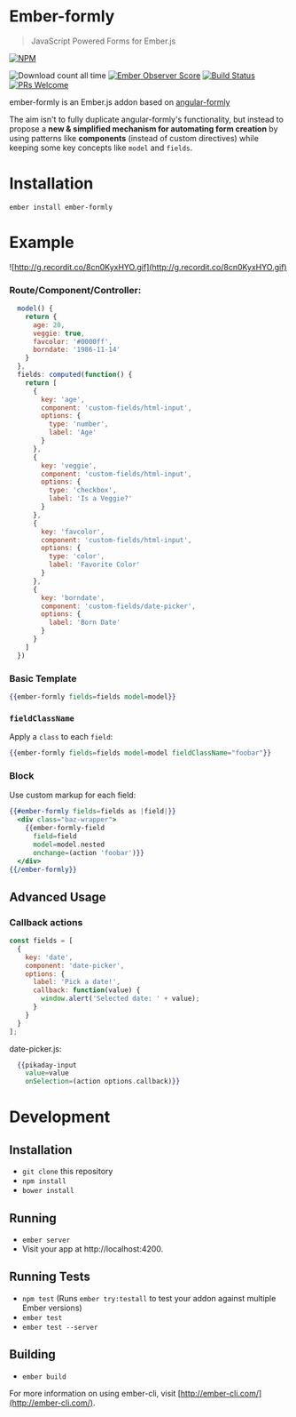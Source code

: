 # Ember-formly

> JavaScript Powered Forms for Ember.js

[![NPM](https://nodei.co/npm/ember-formly.png)](https://npmjs.org/package/ember-formly)

![Download count all time](https://img.shields.io/npm/dt/ember-formly.svg) [![Ember Observer Score](https://emberobserver.com/badges/ember-formly.svg)](https://emberobserver.com/addons/ember-formly) [![Build Status](https://travis-ci.org/benoror/ember-formly.svg?branch=master)](https://travis-ci.org/benoror/ember-formly) [![PRs Welcome](https://img.shields.io/badge/PRs-welcome-brightgreen.svg?style=flat-square)](http://makeapullrequest.com)

ember-formly is an Ember.js addon based on [angular-formly](https://github.com/formly-js/angular-formly)

The aim isn't to fully duplicate angular-formly's functionality, but instead to propose a **new & simplified mechanism for automating form creation** by using patterns like **components** (instead of custom directives) while keeping some key concepts like `model` and `fields`.

# Installation

```
ember install ember-formly
```

# Example

![http://g.recordit.co/8cn0KyxHYO.gif](http://g.recordit.co/8cn0KyxHYO.gif)

### Route/Component/Controller:

```javascript
  model() {
    return {
      age: 20,
      veggie: true,
      favcolor: '#0000ff',
      borndate: '1986-11-14'
    }
  },
  fields: computed(function() {
    return [
      {
        key: 'age',
        component: 'custom-fields/html-input',
        options: {
          type: 'number',
          label: 'Age'
        }
      },
      {
        key: 'veggie',
        component: 'custom-fields/html-input',
        options: {
          type: 'checkbox',
          label: 'Is a Veggie?'
        }
      },
      {
        key: 'favcolor',
        component: 'custom-fields/html-input',
        options: {
          type: 'color',
          label: 'Favorite Color'
        }
      },
      {
        key: 'borndate',
        component: 'custom-fields/date-picker',
        options: {
          label: 'Born Date'
        }
      }
    ]
  })
```

### Basic Template

```handlebars
{{ember-formly fields=fields model=model}}
```

### `fieldClassName`

Apply a `class` to each `field`:

```handlebars
{{ember-formly fields=fields model=model fieldClassName="foobar"}}
```

### Block

Use custom markup for each field:

```handlebars
{{#ember-formly fields=fields as |field|}}
  <div class="baz-wrapper">
    {{ember-formly-field
      field=field
      model=model.nested
      onchange=(action 'foobar')}}
  </div>
{{/ember-formly}}
```

## Advanced Usage

### Callback actions

```javascript
const fields = [
  {
    key: 'date',
    component: 'date-picker',
    options: {
      label: 'Pick a date!',
      callback: function(value) {
        window.alert('Selected date: ' + value);
      }
    }
  }
];
```

date-picker.js:

```handlebars
  {{pikaday-input
    value=value
    onSelection=(action options.callback)}}
```

# Development

## Installation

* `git clone` this repository
* `npm install`
* `bower install`

## Running

* `ember server`
* Visit your app at http://localhost:4200.

## Running Tests

* `npm test` (Runs `ember try:testall` to test your addon against multiple Ember versions)
* `ember test`
* `ember test --server`

## Building

* `ember build`

For more information on using ember-cli, visit [http://ember-cli.com/](http://ember-cli.com/).
